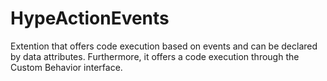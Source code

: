 # HypeActionEvents
Extention that offers code execution based on events and can be declared by data attributes. Furthermore, it offers a code execution through the Custom Behavior interface.
